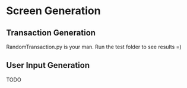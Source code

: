 # Screen Generation

## Transaction Generation

RandomTransaction.py is your man. Run the test folder to see results =)

## User Input Generation

TODO